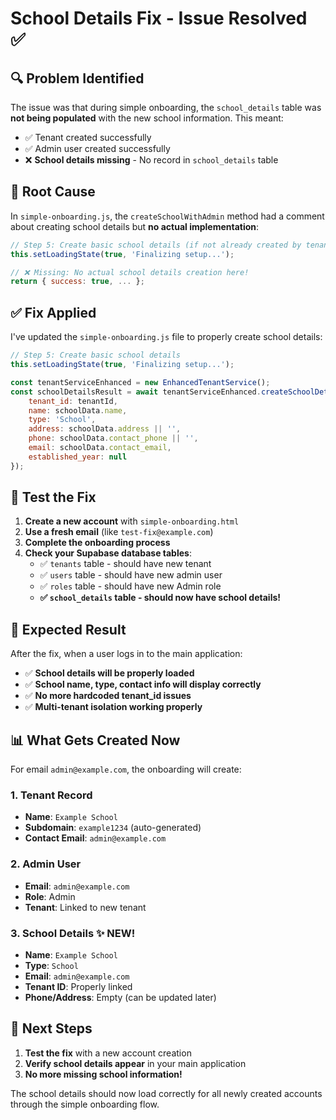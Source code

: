 # School Details Fix - Issue Resolved ✅

## 🔍 **Problem Identified**
The issue was that during simple onboarding, the `school_details` table was **not being populated** with the new school information. This meant:
- ✅ Tenant created successfully
- ✅ Admin user created successfully  
- ❌ **School details missing** - No record in `school_details` table

## 🔧 **Root Cause**
In `simple-onboarding.js`, the `createSchoolWithAdmin` method had a comment about creating school details but **no actual implementation**:

```javascript
// Step 5: Create basic school details (if not already created by tenant function)
this.setLoadingState(true, 'Finalizing setup...');

// ❌ Missing: No actual school details creation here!
return { success: true, ... };
```

## ✅ **Fix Applied**
I've updated the `simple-onboarding.js` file to properly create school details:

```javascript
// Step 5: Create basic school details
this.setLoadingState(true, 'Finalizing setup...');

const tenantServiceEnhanced = new EnhancedTenantService();
const schoolDetailsResult = await tenantServiceEnhanced.createSchoolDetails({
    tenant_id: tenantId,
    name: schoolData.name,
    type: 'School',
    address: schoolData.address || '',
    phone: schoolData.contact_phone || '',
    email: schoolData.contact_email,
    established_year: null
});
```

## 🧪 **Test the Fix**
1. **Create a new account** with `simple-onboarding.html`
2. **Use a fresh email** (like `test-fix@example.com`)
3. **Complete the onboarding process**
4. **Check your Supabase database tables**:
   - ✅ `tenants` table - should have new tenant
   - ✅ `users` table - should have new admin user
   - ✅ `roles` table - should have new Admin role
   - **✅ `school_details` table - should now have school details!**

## 🎯 **Expected Result**
After the fix, when a user logs in to the main application:
- ✅ **School details will be properly loaded**
- ✅ **School name, type, contact info will display correctly**
- ✅ **No more hardcoded tenant_id issues**
- ✅ **Multi-tenant isolation working properly**

## 📊 **What Gets Created Now**
For email `admin@example.com`, the onboarding will create:

### 1. Tenant Record
- **Name**: `Example School`
- **Subdomain**: `example1234` (auto-generated)
- **Contact Email**: `admin@example.com`

### 2. Admin User
- **Email**: `admin@example.com`
- **Role**: Admin
- **Tenant**: Linked to new tenant

### 3. School Details ✨ **NEW!**
- **Name**: `Example School`
- **Type**: `School`
- **Email**: `admin@example.com`
- **Tenant ID**: Properly linked
- **Phone/Address**: Empty (can be updated later)

## 🔄 **Next Steps**
1. **Test the fix** with a new account creation
2. **Verify school details appear** in your main application
3. **No more missing school information!**

The school details should now load correctly for all newly created accounts through the simple onboarding flow.
